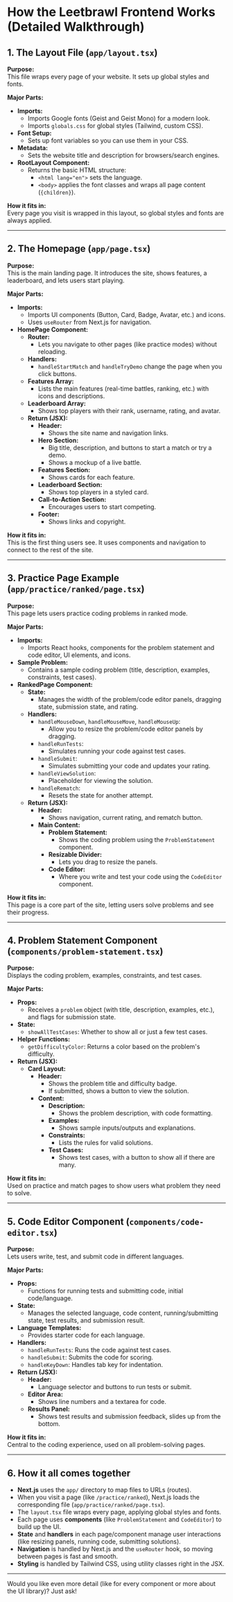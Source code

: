 # How the Leetbrawl Frontend Works (Detailed Walkthrough)

## 1. The Layout File (`app/layout.tsx`)

**Purpose:**  
This file wraps every page of your website. It sets up global styles and fonts.

**Major Parts:**
- **Imports:**  
  - Imports Google fonts (Geist and Geist Mono) for a modern look.
  - Imports `globals.css` for global styles (Tailwind, custom CSS).
- **Font Setup:**  
  - Sets up font variables so you can use them in your CSS.
- **Metadata:**  
  - Sets the website title and description for browsers/search engines.
- **RootLayout Component:**  
  - Returns the basic HTML structure:  
    - `<html lang="en">` sets the language.
    - `<body>` applies the font classes and wraps all page content (`{children}`).

**How it fits in:**  
Every page you visit is wrapped in this layout, so global styles and fonts are always applied.

---

## 2. The Homepage (`app/page.tsx`)

**Purpose:**  
This is the main landing page. It introduces the site, shows features, a leaderboard, and lets users start playing.

**Major Parts:**
- **Imports:**  
  - Imports UI components (Button, Card, Badge, Avatar, etc.) and icons.
  - Uses `useRouter` from Next.js for navigation.
- **HomePage Component:**  
  - **Router:**  
    - Lets you navigate to other pages (like practice modes) without reloading.
  - **Handlers:**  
    - `handleStartMatch` and `handleTryDemo` change the page when you click buttons.
  - **Features Array:**  
    - Lists the main features (real-time battles, ranking, etc.) with icons and descriptions.
  - **Leaderboard Array:**  
    - Shows top players with their rank, username, rating, and avatar.
  - **Return (JSX):**  
    - **Header:**  
      - Shows the site name and navigation links.
    - **Hero Section:**  
      - Big title, description, and buttons to start a match or try a demo.
      - Shows a mockup of a live battle.
    - **Features Section:**  
      - Shows cards for each feature.
    - **Leaderboard Section:**  
      - Shows top players in a styled card.
    - **Call-to-Action Section:**  
      - Encourages users to start competing.
    - **Footer:**  
      - Shows links and copyright.

**How it fits in:**  
This is the first thing users see. It uses components and navigation to connect to the rest of the site.

---

## 3. Practice Page Example (`app/practice/ranked/page.tsx`)

**Purpose:**  
This page lets users practice coding problems in ranked mode.

**Major Parts:**
- **Imports:**  
  - Imports React hooks, components for the problem statement and code editor, UI elements, and icons.
- **Sample Problem:**  
  - Contains a sample coding problem (title, description, examples, constraints, test cases).
- **RankedPage Component:**  
  - **State:**  
    - Manages the width of the problem/code editor panels, dragging state, submission state, and rating.
  - **Handlers:**  
    - `handleMouseDown`, `handleMouseMove`, `handleMouseUp`:  
      - Allow you to resize the problem/code editor panels by dragging.
    - `handleRunTests`:  
      - Simulates running your code against test cases.
    - `handleSubmit`:  
      - Simulates submitting your code and updates your rating.
    - `handleViewSolution`:  
      - Placeholder for viewing the solution.
    - `handleRematch`:  
      - Resets the state for another attempt.
  - **Return (JSX):**  
    - **Header:**  
      - Shows navigation, current rating, and rematch button.
    - **Main Content:**  
      - **Problem Statement:**  
        - Shows the coding problem using the `ProblemStatement` component.
      - **Resizable Divider:**  
        - Lets you drag to resize the panels.
      - **Code Editor:**  
        - Where you write and test your code using the `CodeEditor` component.

**How it fits in:**  
This page is a core part of the site, letting users solve problems and see their progress.

---

## 4. Problem Statement Component (`components/problem-statement.tsx`)

**Purpose:**  
Displays the coding problem, examples, constraints, and test cases.

**Major Parts:**
- **Props:**  
  - Receives a `problem` object (with title, description, examples, etc.), and flags for submission state.
- **State:**  
  - `showAllTestCases`: Whether to show all or just a few test cases.
- **Helper Functions:**  
  - `getDifficultyColor`: Returns a color based on the problem's difficulty.
- **Return (JSX):**  
  - **Card Layout:**  
    - **Header:**  
      - Shows the problem title and difficulty badge.
      - If submitted, shows a button to view the solution.
    - **Content:**  
      - **Description:**  
        - Shows the problem description, with code formatting.
      - **Examples:**  
        - Shows sample inputs/outputs and explanations.
      - **Constraints:**  
        - Lists the rules for valid solutions.
      - **Test Cases:**  
        - Shows test cases, with a button to show all if there are many.

**How it fits in:**  
Used on practice and match pages to show users what problem they need to solve.

---

## 5. Code Editor Component (`components/code-editor.tsx`)

**Purpose:**  
Lets users write, test, and submit code in different languages.

**Major Parts:**
- **Props:**  
  - Functions for running tests and submitting code, initial code/language.
- **State:**  
  - Manages the selected language, code content, running/submitting state, test results, and submission result.
- **Language Templates:**  
  - Provides starter code for each language.
- **Handlers:**  
  - `handleRunTests`: Runs the code against test cases.
  - `handleSubmit`: Submits the code for scoring.
  - `handleKeyDown`: Handles tab key for indentation.
- **Return (JSX):**  
  - **Header:**  
    - Language selector and buttons to run tests or submit.
  - **Editor Area:**  
    - Shows line numbers and a textarea for code.
  - **Results Panel:**  
    - Shows test results and submission feedback, slides up from the bottom.

**How it fits in:**  
Central to the coding experience, used on all problem-solving pages.

---

## 6. How it all comes together

- **Next.js** uses the `app/` directory to map files to URLs (routes).
- When you visit a page (like `/practice/ranked`), Next.js loads the corresponding file (`app/practice/ranked/page.tsx`).
- The `layout.tsx` file wraps every page, applying global styles and fonts.
- Each page uses **components** (like `ProblemStatement` and `CodeEditor`) to build up the UI.
- **State** and **handlers** in each page/component manage user interactions (like resizing panels, running code, submitting solutions).
- **Navigation** is handled by Next.js and the `useRouter` hook, so moving between pages is fast and smooth.
- **Styling** is handled by Tailwind CSS, using utility classes right in the JSX.

---

Would you like even more detail (like for every component or more about the UI library)? Just ask! 